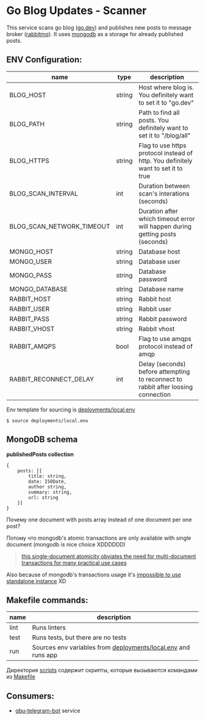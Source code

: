# Go Blog Updates - Scanner
This service scans go blog ([go.dev](https://go.dev)) and publishes new posts to message broker ([rabbitmq](https://www.rabbitmq.com/)).
It uses [mongodb](https://www.mongodb.com/) as a storage for already published posts.

## ENV Configuration:
| name                      | type   | description                                                                        |
| ------------------------- | ------ | ---------------------------------------------------------------------------------- |
| BLOG_HOST                 | string | Host where blog is. You definitely want to set it to "go.dev"                      |
| BLOG_PATH                 | string | Path to find all posts. You definitely want to set it to "/blog/all"               |
| BLOG_HTTPS                | string | Flag to use https protocol instead of http. You definitely want to set it to true  |
| BLOG_SCAN_INTERVAL        | int    | Duration between scan's interations (seconds)                                      |
| BLOG_SCAN_NETWORK_TIMEOUT | int    | Duration after which timeout error will happen during getting posts (seconds)      |
| MONGO_HOST                | string | Database host                                                                      |
| MONGO_USER                | string | Database user                                                                      |
| MONGO_PASS                | string | Database password                                                                  |
| MONGO_DATABASE            | string | Database name                                                                      |
| RABBIT_HOST               | string | Rabbit host                                                                        |
| RABBIT_USER               | string | Rabbit user                                                                        |
| RABBIT_PASS               | string | Rabbit password                                                                    |
| RABBIT_VHOST              | string | Rabbit vhost                                                                       |
| RABBIT_AMQPS              | bool   | Flag to use amqps protocol instead of amqp                                         |
| RABBIT_RECONNECT_DELAY    | int    | Delay (seconds) before attempting to reconnect to rabbit after loosing connection  |

Env template for sourcing is [deployments/local.env](deployments/local.env)
```
$ source deployments/local.env
```

## MongoDB schema
**publishedPosts collection**
```
{
    posts: [{
        title: string,
        date: ISODate,
        author string,
        summary: string,
        url: string
    }]
}
```
Почему one document with posts array instead of one document per one post?

Потому что mongodb's atomic transactions are only available with single document (mongodb is nice choice XDDDDDD)

> [this single-document atomicity obviates the need for multi-document transactions for many practical use cases](https://docs.mongodb.com/manual/core/transactions/#transactions)

Also because of mongodb's transactions usage it's [impossible to use standalone instance](https://docs.mongodb.com/manual/core/transactions/#feature-compatibility-version--fcv-) XD

## Makefile commands:
| name | description                                                                            |
| ---- | -------------------------------------------------------------------------------------- |
| lint | Runs linters                                                                           |
| test | Runs tests, but there are no tests                                                     |
| run  | Sources env variables from [deployments/local.env](deployments/local.env) and runs app |

Директория [scripts](/scripts) содержит скрипты, которые вызываются командами из [Makefile](Makefile)

## Consumers:
 - [gbu-telegram-bot](https://github.com/don2quixote/gbu-telegram-bot) service